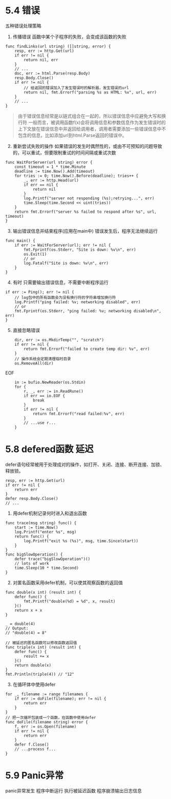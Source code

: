 ##

# 5.4 错误 
五种错误处理策略
1. 传播错误
函数中某个子程序的失败，会变成该函数的失败
```
func findLinks(url string) ([]string, error) {
    resp, err := http.Get(url)
    if err != nil {
        return nil, err
    }
    // ...
    doc, err := html.Parse(resp.Body)
    resp.Body.Close()
    if err != nil {
        // 给返回的错误加入了发生错误时的解析器，发生错误的url
        return nil, fmt.Errorf("parsing %s as HTML: %v", url, err)
    }
    // ...
}
```
>由于错误信息经常是以链式组合在一起的，所以错误信息中应避免大写和换行符
>一般而言，被调用函数f(x)会将调用信息和参数信息作为发生错误时的上下文放在错误信息中并返回给调用者，调用者需要添加一些错误信息中不包含的信息，比如添加url到html.Parse返回的错误中。

2. 重新尝试失败的操作
如果错误的发生时偶然性的，或由不可预知的问题导致的，可以重试，但要限制重试的时间间隔或重试次数
```
func WaitForServer(url string) error {
	const timeout = 1 * time.Minute
	deadline := time.Now().Add(timeout)
	for tries := 0; time.Now().Before(deadline); tries++ {
		_, err := http.Head(url)
		if err == nil {
			return nil
		}
		log.Printf("server not responding (%s);retrying...", err)
		time.Sleep(time.Second << uint(tries))
	}
	return fmt.Errorf("server %s failed to respond after %s", url, timeout)
}
```

3. 输出错误信息并结束程序(应用在main中)
错误发生后，程序无法继续运行
```
func main() {
    if err := WaitForServer(url); err != nil {
        fmt.Fprintf(os.Stderr, "Site is down: %v\n", err)
        os.Exit(1)
        // or 
        log.Fatalf("Site is down: %v\n", err)
    }
}
```

4. 有时
只需要输出错误信息，不需要中断程序运行
```
if err := Ping(); err != nil {
    // log包中的所有函数会为没有换行符的字符串增加换行符
    log.Printf("ping failed: %v; networking disabled", err)
    // or
    fmt.Fprintf(os.Stderr, "ping failed: %v; networking disabled\n", err)
}
```

5. 直接忽略错误
```
	dir, err := os.MkdirTemp("", "scratch")
	if err != nil {
		return fmt.Errorf("failed to create temp dir: %v", err)
	}
    // 操作系统会定期清理临时目录
	os.RemoveAll(dir)
```

EOF
```
	in := bufio.NewReader(os.Stdin)
	for {
		r, _, err := in.ReadRune()
		if err == io.EOF {
			break
		}
		if err != nil {
			return fmt.Errorf("read failed:%v", err)
		}
		// ...use r...
	}
```

# 5.8 defered函数 延迟
defer语句经常被用于处理成对的操作，如打开、关闭、连接、断开连接、加锁、释放锁。
```
resp, err := http.Get(url)
if err != nil {
	return err
}
defer resp.Body.Close()
// ...
```
1. 用defer机制记录何时进入和退出函数
```
func trace(msg string) func() {
	start := time.Now()
	log.Printf("enter %s", msg)
	return func() {
		log.Printf("exit %s (%s)", msg, time.Since(start))
	}
}
func bigSlowOperation() {
	defer trace("bigSlowOperation")()
	// lots of work
	time.Sleep(10 * time.Second)
}
```
2. 对匿名函数采用defer机制，可以使其观察函数的返回值
```
func double(x int) (result int) {
	defer func() {
		fmt.Printf("double(%d) = %d", x, result)
	}()
	return x + x
}

_ = double(4)
// Output:
// "double(4) = 8"

// 被延迟的匿名函数可以修改函数返回值
func triple(x int) (result int) {
	defer func() {
		result += x
	}()
	return double(x)
}
fmt.Println(triple(4)) // "12"
```
3. 在循环体中使用defer
```
for _, filename := range filenames {
	if err := doFile(filename); err != nil {
		return err
	}
}
// 把一次循环包装成一个函数，在函数中使用defer
func doFile(filename string) error {
	f, err := os.Open(filename)
	if err != nil {
		return err
	}
	defer f.Close()
	// ...process f...
}
``` 

# 5.9 Panic异常
panic异常发生 程序中断运行 执行被延迟函数 程序崩溃输出日志信息